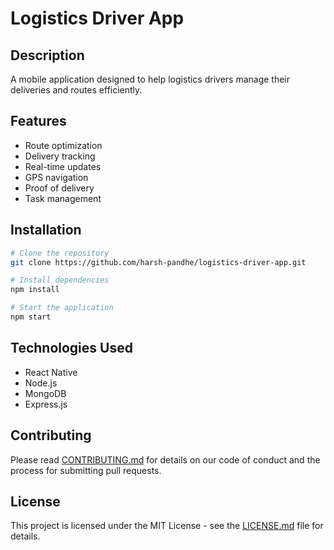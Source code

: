 # Logistics Driver App

## Description
A mobile application designed to help logistics drivers manage their deliveries and routes efficiently.

## Features
- Route optimization
- Delivery tracking
- Real-time updates
- GPS navigation
- Proof of delivery
- Task management

## Installation
```bash
# Clone the repository
git clone https://github.com/harsh-pandhe/logistics-driver-app.git

# Install dependencies
npm install

# Start the application
npm start
```

## Technologies Used
- React Native
- Node.js
- MongoDB
- Express.js

## Contributing
Please read [CONTRIBUTING.md](CONTRIBUTING.md) for details on our code of conduct and the process for submitting pull requests.

## License
This project is licensed under the MIT License - see the [LICENSE.md](LICENSE.md) file for details.